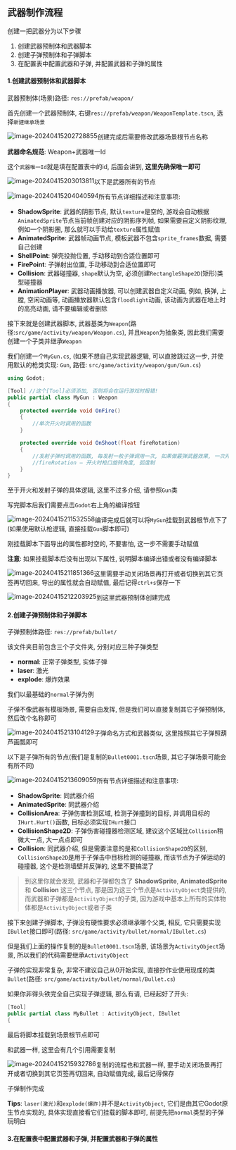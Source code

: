 ## 武器制作流程



创建一把武器分为以下步骤

1. 创建武器预制体和武器脚本
2. 创建子弹预制体和子弹脚本
3. 在配置表中配置武器和子弹, 并配置武器和子弹的属性



#### 1.创建武器预制体和武器脚本

武器预制体(场景)路径: `res://prefab/weapon/`

首先创建一个武器预制体, 右键`res://prefab/weapon/WeaponTemplate.tscn`, 选择`新建继承场景`

<img src="assets/image-20240415202728855.png" alt="image-20240415202728855" style="float:left"/>

创建完成后需要修改武器场景根节点名称

**武器命名规范**: Weapon+武器唯一Id

这个`武器唯一Id`就是填在配置表中的id, 后面会讲到, **这里先确保唯一即可**

<img src="assets/image-20240415203013811.png" alt="image-20240415203013811" style="float:left"/>

以下是武器所有的节点

<img src="assets/image-20240415204040594.png" alt="image-20240415204040594" style="float:left"/>

所有节点详细描述和注意事项:

- **ShadowSprite**: 武器的阴影节点, 默认`texture`是空的, 游戏会自动根据`AnimatedSprite`节点当前帧创建对应的阴影序列帧, 如果需要自定义阴影纹理, 例如一个阴影圈, 那么就可以手动给`texture`属性赋值
- **AnimatedSprite**: 武器帧动画节点, 模板武器不包含`sprite_frames`数据, 需要自己创建
- **ShellPoint**: 弹壳投抛位置, 手动移动到合适位置即可
- **FirePoint**: 子弹射出位置, 手动移动到合适位置即可
- **Collision**: 武器碰撞器, `shape`默认为空, 必须创建`RectangleShape2D`(矩形)类型碰撞器
- **AnimationPlayer**: 武器动画播放器, 可以创建武器自定义动画, 例如, 换弹, 上膛, 空闲动画等, 动画播放器默认包含`floodlight`动画, 该动画为武器在地上时的高亮动画, 请不要编辑或者删除



接下来就是创建武器脚本, 武器基类为`Weapon`(路径:`src/game/activity/weapon/Weapon.cs`), 并且`Weapon`为抽象类, 因此我们需要创建一个子类并继承`Weapon`

我们创建一个`MyGun.cs`, (如果不想自己实现武器逻辑, 可以直接跳过这一步, 并使用默认的枪类实现: `Gun`, 路径: `src/game/activity/weapon/gun/Gun.cs`)

```csharp
using Godot;

[Tool] //这个[Tool]必须添加, 否则将会在运行游戏时报错!
public partial class MyGun : Weapon
{
    protected override void OnFire()
    {
        //单次开火时调用的函数
    }

    protected override void OnShoot(float fireRotation)
    {
        //发射子弹时调用的函数, 每发射一枚子弹调用一次, 如果做霰弹武器效果, 一次开火发射5枚子弹, 则该函数调用5次
        //fireRotation – 开火时枪口旋转角度, 弧度制
    }
}
```

至于开火和发射子弹的具体逻辑, 这里不过多介绍, 请参照`Gun`类

写完脚本后我们需要点击`Godot`右上角的编译按钮

<img src="assets/image-20240415211532558.png" alt="image-20240415211532558" style="float:left"/>

编译完成后就可以将`MyGun`挂载到武器根节点下了(如果使用默认枪逻辑, 直接挂载`Gun`脚本即可)

刚挂载脚本下面导出的属性都时空的, 不要害怕, 这一步不需要手动赋值

**注意**: 如果挂载脚本后没有出现以下属性, 说明脚本编译出错或者没有编译脚本

<img src="assets/image-20240415211851366.png" alt="image-20240415211851366" style="float:left"/>

这里需要手动关闭场景再打开或者切换到其它页签再切回来, 导出的属性就会自动赋值, 最后记得`ctrl+s`保存一下

<img src="assets/image-20240415212203925.png" alt="image-20240415212203925" style="float:left"/>

到这里武器预制体创建完成



#### 2.创建子弹预制体和子弹脚本

子弹预制体路径: `res://prefab/bullet/`

该文件夹目前包含三个子文件夹, 分别对应三种子弹类型

- **normal**: 正常子弹类型, 实体子弹
- **laser**: 激光
- **explode**: 爆炸效果



我们以最基础的`normal`子弹为例

子弹不像武器有模板场景, 需要自由发挥, 但是我们可以直接复制其它子弹预制体, 然后改个名称即可

<img src="assets/image-20240415213104129.png" alt="image-20240415213104129" style="float:left"/>

子弹命名方式和武器类似, 这里按照其它子弹照葫芦画瓢即可

以下是子弹所有的节点(我们是复制的`Bullet0001.tscn`场景, 其它子弹场景可能会有所不同)

<img src="assets/image-20240415213609059.png" alt="image-20240415213609059" style="float:left"/>

所有节点详细描述和注意事项:

- **ShadowSprite**: 同武器介绍
- **AnimatedSprite**: 同武器介绍
- **CollisionArea**: 子弹伤害检测区域, 检测子弹撞到的目标, 并调用目标的`IHurt.Hurt()`函数, 目标必须实现`IHurt`接口
- **CollisionShape2D**: 子弹伤害碰撞器检测区域, 建议这个区域比`Collision`稍微大一点, 大一点点即可
- **Collision**: 同武器介绍, 但是需要注意的是和`CollisionShape2D`的区别, `CollisionShape2D`是用于子弹击中目标检测的碰撞器, 而该节点为子弹运动的碰撞器, 这个是检测墙壁并反弹的, 这里不要搞混了

> 到这里你就会发现, 武器和子弹都包含了 **ShadowSprite**, **AnimatedSprite** 和 **Collision** 这三个节点, 那是因为这三个节点是`ActivityObject`类提供的, 而武器和子弹都是`ActivityObject`的子类, 因为游戏中基本上所有的实体物体都是`ActivityObject`或者子类

接下来创建子弹脚本, 子弹没有硬性要求必须继承哪个父类, 相反, 它只需要实现`IBullet`接口即可(路径: `src/game/activity/bullet/normal/IBullet.cs`)

但是我们上面的操作复制的是`Bullet0001.tscn`场景, 该场景为`ActivityObject`场景, 所以我们的代码需要继承`ActivityObject`

子弹的实现非常复杂, 非常不建议自己从0开始实现, 直接抄作业使用现成的类`Bullet`(路径: `src/game/activity/bullet/normal/Bullet.cs`)

如果你非得头铁完全自己实现子弹逻辑, 那么有请, 已经起好了开头:

```csharp
[Tool]
public partial class MyBullet : ActivityObject, IBullet
{
```

最后将脚本挂载到场景根节点即可

和武器一样, 这里会有几个引用需要复制

<img src="assets/image-20240415215932786.png" alt="image-20240415215932786" style="float:left"/>

复制的流程也和武器一样, 要手动关闭场景再打开或者切换到其它页签再切回来, 自动赋值完成, 最后记得保存

子弹制作完成



**Tips**: `laser(激光)`和`explode(爆炸)`并不是`ActivityObject`, 它们是由其它Godot原生节点实现的, 具体实现直接看它们挂载的脚本即可, 前提先把`normal`类型的子弹玩明白



#### 3.在配置表中配置武器和子弹, 并配置武器和子弹的属性

